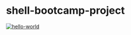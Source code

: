 # shell-bootcamp-project

[![hello-world](https://github.com/ananya0809/shell-bootcamp-project/actions/workflows/task.yml/badge.svg)](https://github.com/ananya0809/shell-bootcamp-project/actions/workflows/task.yml)

